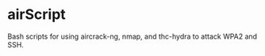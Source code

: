 airScript
=========

Bash scripts for using aircrack-ng, nmap, and thc-hydra to attack WPA2 and SSH.
